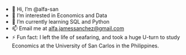- 👋 Hi, I’m @alfa-san
- 👀 I’m interested in Economics and Data
- 🌱 I’m currently learning SQL and Python
- 📫 Email me at alfa.jamessanchez@gmail.com
- ⚡ Fun fact: I left the life of seafaring, and took a huge U-turn to study Economics at the University of San Carlos in the Philippines.
<!---
alfa-san/alfa-san is a ✨ special ✨ repository because its `README.md` (this file) appears on your GitHub profile.
You can click the Preview link to take a look at your changes.
--->
